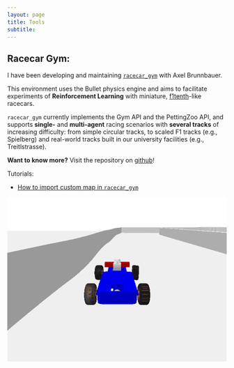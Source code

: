 ```yaml
---
layout: page
title: Tools
subtitle:
---
```


## Racecar Gym:
I have been developing and maintaining [`racecar_gym`](https://github.com/axelbr/racecar_gym) with Axel Brunnbauer. 

This environment uses the Bullet physics engine and 
aims to facilitate experiments of **Reinforcement Learning** 
with miniature, [f1tenth](https://f1tenth.org/)-like racecars.

`racecar_gym` currently implements the Gym API and the PettingZoo API, and
supports **single-** and **multi-agent** racing scenarios with **several tracks** of increasing difficulty:
from simple circular tracks, to scaled F1 tracks (e.g., Spielberg) and real-world tracks built 
in our university facilities (e.g., Treitlstrasse).

**Want to know more?** Visit the repository on [github](https://github.com/axelbr/racecar_gym)!

Tutorials:

- [How to import custom map in `racecar_gym`](tutorials/racecar_custom_map/racecar_gym_import_custom_map.md)

![racecar_gym](assets/img/racecar_single.gif)


